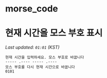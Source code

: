 # morse_code
# 현재 시간을 모스 부호 표시
<!-- MORSE_TIME_START -->
_Last updated: `01:01` (KST)_

```
현재 시간을 입력하세요. 모스 부호로 바꿉니다
----- .---- ----- .----
모스 부호를 다시 현재 시간으로 바꿉니다
0101
```
<!-- MORSE_TIME_END -->
